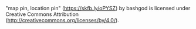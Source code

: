 "map pin, location pin" (https://skfb.ly/oPYSZ) by bashgod is licensed under Creative Commons Attribution (http://creativecommons.org/licenses/by/4.0/).
